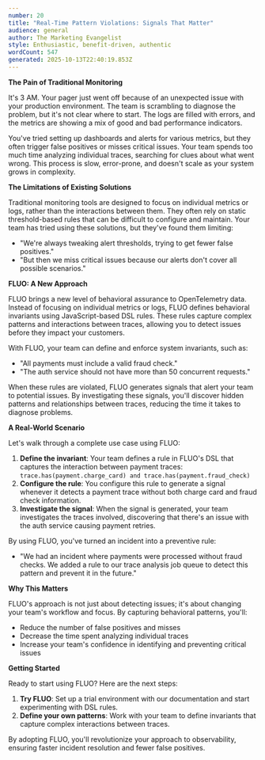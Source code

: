 ```yaml
---
number: 20
title: "Real-Time Pattern Violations: Signals That Matter"
audience: general
author: The Marketing Evangelist
style: Enthusiastic, benefit-driven, authentic
wordCount: 547
generated: 2025-10-13T22:40:19.853Z
---
```


**The Pain of Traditional Monitoring**

It's 3 AM. Your pager just went off because of an unexpected issue with your production environment. The team is scrambling to diagnose the problem, but it's not clear where to start. The logs are filled with errors, and the metrics are showing a mix of good and bad performance indicators.

You've tried setting up dashboards and alerts for various metrics, but they often trigger false positives or misses critical issues. Your team spends too much time analyzing individual traces, searching for clues about what went wrong. This process is slow, error-prone, and doesn't scale as your system grows in complexity.

**The Limitations of Existing Solutions**

Traditional monitoring tools are designed to focus on individual metrics or logs, rather than the interactions between them. They often rely on static threshold-based rules that can be difficult to configure and maintain. Your team has tried using these solutions, but they've found them limiting:

* "We're always tweaking alert thresholds, trying to get fewer false positives."
* "But then we miss critical issues because our alerts don't cover all possible scenarios."

**FLUO: A New Approach**

FLUO brings a new level of behavioral assurance to OpenTelemetry data. Instead of focusing on individual metrics or logs, FLUO defines behavioral invariants using JavaScript-based DSL rules. These rules capture complex patterns and interactions between traces, allowing you to detect issues before they impact your customers.

With FLUO, your team can define and enforce system invariants, such as:

* "All payments must include a valid fraud check."
* "The auth service should not have more than 50 concurrent requests."

When these rules are violated, FLUO generates signals that alert your team to potential issues. By investigating these signals, you'll discover hidden patterns and relationships between traces, reducing the time it takes to diagnose problems.

**A Real-World Scenario**

Let's walk through a complete use case using FLUO:

1. **Define the invariant**: Your team defines a rule in FLUO's DSL that captures the interaction between payment traces: `trace.has(payment.charge_card) and trace.has(payment.fraud_check)`
2. **Configure the rule**: You configure this rule to generate a signal whenever it detects a payment trace without both charge card and fraud check information.
3. **Investigate the signal**: When the signal is generated, your team investigates the traces involved, discovering that there's an issue with the auth service causing payment retries.

By using FLUO, you've turned an incident into a preventive rule:

* "We had an incident where payments were processed without fraud checks. We added a rule to our trace analysis job queue to detect this pattern and prevent it in the future."

**Why This Matters**

FLUO's approach is not just about detecting issues; it's about changing your team's workflow and focus. By capturing behavioral patterns, you'll:

* Reduce the number of false positives and misses
* Decrease the time spent analyzing individual traces
* Increase your team's confidence in identifying and preventing critical issues

**Getting Started**

Ready to start using FLUO? Here are the next steps:

1. **Try FLUO**: Set up a trial environment with our documentation and start experimenting with DSL rules.
2. **Define your own patterns**: Work with your team to define invariants that capture complex interactions between traces.

By adopting FLUO, you'll revolutionize your approach to observability, ensuring faster incident resolution and fewer false positives.